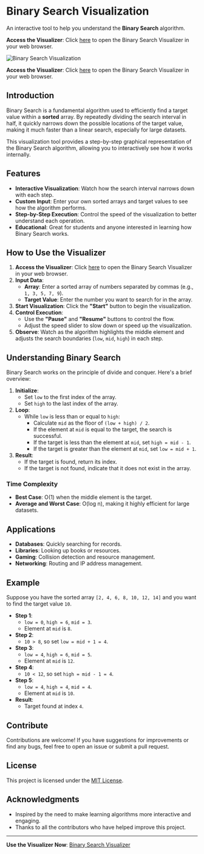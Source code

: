 # Binary Search Visualization

An interactive tool to help you understand the **Binary Search** algorithm.

**Access the Visualizer**: Click [here](https://3disturbed.github.io/BinarySearchVisual/BinarySearchVisualizer.html) to open the Binary Search Visualizer in your web browser.

![Binary Search Visualization](https://github.com/user-attachments/assets/f2fc9490-e35b-48f0-bf93-3281c500c858)

**Access the Visualizer**: Click [here](https://3disturbed.github.io/BinarySearchVisual/BinarySearchVisualizer.html) to open the Binary Search Visualizer in your web browser.

## Introduction

Binary Search is a fundamental algorithm used to efficiently find a target value within a **sorted** array. By repeatedly dividing the search interval in half, it quickly narrows down the possible locations of the target value, making it much faster than a linear search, especially for large datasets.

This visualization tool provides a step-by-step graphical representation of the Binary Search algorithm, allowing you to interactively see how it works internally.

## Features

- **Interactive Visualization**: Watch how the search interval narrows down with each step.
- **Custom Input**: Enter your own sorted arrays and target values to see how the algorithm performs.
- **Step-by-Step Execution**: Control the speed of the visualization to better understand each operation.
- **Educational**: Great for students and anyone interested in learning how Binary Search works.

## How to Use the Visualizer

1. **Access the Visualizer**: Click [here](https://3disturbed.github.io/BinarySearchVisual/BinarySearchVisualizer.html) to open the Binary Search Visualizer in your web browser.
2. **Input Data**:
   - **Array**: Enter a sorted array of numbers separated by commas (e.g., `1, 3, 5, 7, 9`).
   - **Target Value**: Enter the number you want to search for in the array.
3. **Start Visualization**: Click the **"Start"** button to begin the visualization.
4. **Control Execution**:
   - Use the **"Pause"** and **"Resume"** buttons to control the flow.
   - Adjust the speed slider to slow down or speed up the visualization.
5. **Observe**: Watch as the algorithm highlights the middle element and adjusts the search boundaries (`low`, `mid`, `high`) in each step.

## Understanding Binary Search

Binary Search works on the principle of divide and conquer. Here's a brief overview:

1. **Initialize**:
   - Set `low` to the first index of the array.
   - Set `high` to the last index of the array.
2. **Loop**:
   - While `low` is less than or equal to `high`:
     - Calculate `mid` as the floor of `(low + high) / 2`.
     - If the element at `mid` is equal to the target, the search is successful.
     - If the target is less than the element at `mid`, set `high = mid - 1`.
     - If the target is greater than the element at `mid`, set `low = mid + 1`.
3. **Result**:
   - If the target is found, return its index.
   - If the target is not found, indicate that it does not exist in the array.

### Time Complexity

- **Best Case**: O(1) when the middle element is the target.
- **Average and Worst Case**: O(log n), making it highly efficient for large datasets.

## Applications

- **Databases**: Quickly searching for records.
- **Libraries**: Looking up books or resources.
- **Gaming**: Collision detection and resource management.
- **Networking**: Routing and IP address management.

## Example

Suppose you have the sorted array `[2, 4, 6, 8, 10, 12, 14]` and you want to find the target value `10`.

- **Step 1**:
  - `low = 0`, `high = 6`, `mid = 3`.
  - Element at `mid` is `8`.
- **Step 2**:
  - `10 > 8`, so set `low = mid + 1 = 4`.
- **Step 3**:
  - `low = 4`, `high = 6`, `mid = 5`.
  - Element at `mid` is `12`.
- **Step 4**:
  - `10 < 12`, so set `high = mid - 1 = 4`.
- **Step 5**:
  - `low = 4`, `high = 4`, `mid = 4`.
  - Element at `mid` is `10`.
- **Result**:
  - Target found at index `4`.

## Contribute

Contributions are welcome! If you have suggestions for improvements or find any bugs, feel free to open an issue or submit a pull request.

## License

This project is licensed under the [MIT License](LICENSE).

## Acknowledgments

- Inspired by the need to make learning algorithms more interactive and engaging.
- Thanks to all the contributors who have helped improve this project.

---

**Use the Visualizer Now**: [Binary Search Visualizer](https://3disturbed.github.io/BinarySearchVisual/BinarySearchVisualizer.html)
